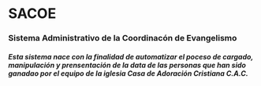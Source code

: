 # SACOE

### Sistema Administrativo de la Coordinacón de Evangelismo

##### Esta sistema nace con la finalidad de automatizar el poceso de cargado, manipulación y prensentación de la data de las personas que han sido ganadao por el equipo de la iglesia Casa de Adoración Cristiana C.A.C.